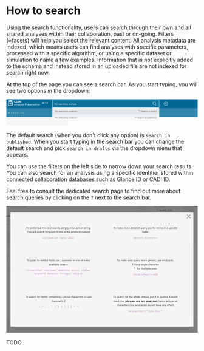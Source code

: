 # How to search

Using the search functionality, users can search through their own and all shared analyses within their collaboration, past or on-going. Filters (=facets) will help you select the relevant content. All analysis metadata are indexed, which means users can find analyses with specific parameters, processed with a specific algorithm, or using a specific dataset or simulation to name a few examples. Information that is not explicitly added to the schema and instead stored in an uploaded file are not indexed for search right now.

At the top of the page you can see a search bar. As you start typing, you will see two options in the dropdown:

![](./tutorials/cms/tutorial1/fig/searchbar.png)

The default search (when you don't click any option) is `search in published`. When you start typing in the search bar you can change the default search and pick `search in drafts` via the dropdown menu that appears.

You can use the filters on the left side to narrow down your search results. You can also search for an analysis using a specific identifier stored within connected collaboration databases such as Glance ID or CADI ID.

Feel free to consult the dedicated search page to find out more about search queries by clicking on the `?` next to the search bar.

![](./tutorials/cms/tutorial1/fig/searchtips.png)


TODO

